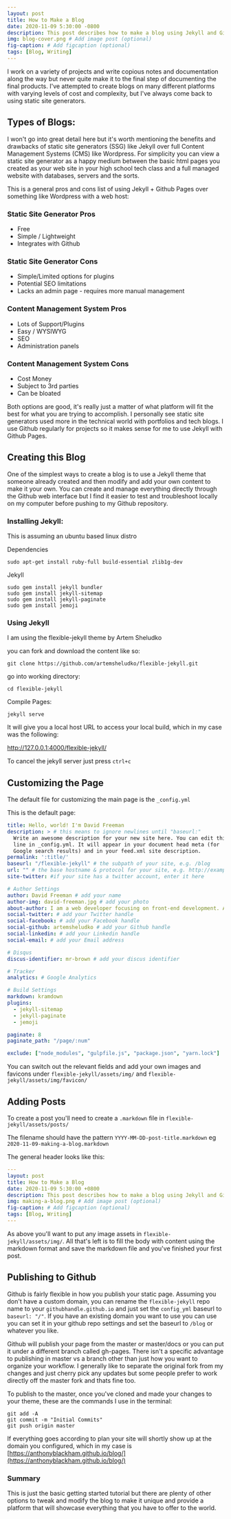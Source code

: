 ```yaml
---
layout: post
title: How to Make a Blog
date: 2020-11-09 5:30:00 -0800
description: This post describes how to make a blog using Jekyll and Github Pages # Add post description (optional)
img: blog-cover.png # Add image post (optional)
fig-caption: # Add figcaption (optional)
tags: [Blog, Writing]
---
```


I work on a variety of projects and write copious notes and documentation along the way but never quite make it to the final step of documenting the final products. I've attempted to create blogs on many different platforms with varying levels of cost and complexity, but I've always come back to using static site generators.

## Types of Blogs:

I won't go into great detail here but it's worth mentioning the benefits and drawbacks of static site generators (SSG) like Jekyll over full Content Management Systems (CMS) like Wordpress. For simplicity you can view a static site generator as a happy medium between the basic html pages you created as your web site in your high school tech class and a full managed website with databases, servers and the sorts. 

This is a general pros and cons list of using Jekyll + Github Pages over something like Wordpress with a web host:

### Static Site Generator Pros

- Free
- Simple / Lightweight
- Integrates with Github

### Static Site Generator Cons

- Simple/Limited options for plugins
- Potential SEO limitations
- Lacks an admin page - requires more manual management

### Content Management System Pros

- Lots of Support/Plugins
- Easy / WYSIWYG
- SEO
- Administration panels

### Content Management System Cons

- Cost Money
- Subject to 3rd parties
- Can be bloated

Both options are good, it's really just a matter of what platform will fit the best for what you are trying to accomplish. I personally see static site generators used more in the technical world with portfolios and tech blogs. I use Github regularly for projects so it makes sense for me to use Jekyll with Github Pages. 

## Creating this Blog

One of the simplest ways to create a blog is to use a Jekyll theme that someone already created and then modify and add your own content to make it your own. You can create and manage everything directly through the Github web interface but I find it easier to test and troubleshoot locally on my computer before pushing to my Github repository. 

### Installing Jekyll:

This is assuming an ubuntu based linux distro

Dependencies

```
sudo apt-get install ruby-full build-essential zlib1g-dev
```

Jekyll

```
sudo gem install jekyll bundler
sudo gem install jekyll-sitemap
sudo gem install jekyll-paginate
sudo gem install jemoji
```

### Using Jekyll

I am using the flexible-jekyll theme by Artem Sheludko

you can fork and download the content like so:

```
git clone https://github.com/artemsheludko/flexible-jekyll.git
```

go into working directory:

```
cd flexible-jekyll
```

Compile Pages:

```
jekyll serve
```

It will give you a local host URL to access your local build, which in my case was the following: 

http://127.0.0.1:4000/flexible-jekyll/

To cancel the jekyll server just press `ctrl+c`

## Customizing the Page

The default file for customizing the main page is the `_config.yml`

This is the default page:

```yaml
title: Hello, world! I'm David Freeman
description: > # this means to ignore newlines until "baseurl:"
  Write an awesome description for your new site here. You can edit this
  line in _config.yml. It will appear in your document head meta (for
  Google search results) and in your feed.xml site description.
permalink: ':title/'
baseurl: "/flexible-jekyll" # the subpath of your site, e.g. /blog
url: "" # the base hostname & protocol for your site, e.g. http://example.com
site-twitter: #if your site has a twitter account, enter it here

# Author Settings
author: David Freeman # add your name
author-img: david-freeman.jpg # add your photo
about-author: I am a web developer focusing on front-end development. Always hungry to keep learning. # add description
social-twitter: # add your Twitter handle
social-facebook: # add your Facebook handle
social-github: artemsheludko # add your Github handle
social-linkedin: # add your Linkedin handle
social-email: # add your Email address

# Disqus
discus-identifier: mr-brown # add your discus identifier

# Tracker
analytics: # Google Analytics

# Build Settings
markdown: kramdown
plugins:
  - jekyll-sitemap
  - jekyll-paginate
  - jemoji

paginate: 8
paginate_path: "/page/:num"

exclude: ["node_modules", "gulpfile.js", "package.json", "yarn.lock"]
```

You can switch out the relevant fields and add your own images and favicons under `flexible-jekyll/assets/img/` and `flexible-jekyll/assets/img/favicon/`

## Adding Posts

To create a post you'll need to create a `.markdown` file in `flexible-jekyll/assets/posts/`

The filename should have the pattern `YYYY-MM-DD-post-title.markdown` eg `2020-11-09-making-a-blog.markdown`

The general header looks like this:

```yaml
---
layout: post
title: How to Make a Blog
date: 2020-11-09 5:30:00 +0800
description: This post describes how to make a blog using Jekyll and Github Pages # Add post description (optional)
img: making-a-blog.png # Add image post (optional)
fig-caption: # Add figcaption (optional)
tags: [Blog, Writing]
---
```

As above you'll want to put any image assets in `flexible-jekyll/assets/img/`. All that's left is to fill the body with content using the markdown format and save the markdown file and you've finished your first post. 

## Publishing to Github

Github is fairly flexible in how you publish your static page. Assuming you don't have a custom domain, you can rename the `flexible-jekyll` repo name to your `githubhandle.github.io` and just set the `config_yml` baseurl to `baseurl: "/"`. If you have an existing domain you want to use you can use you can set it in your github repo settings and set the baseurl to `/blog` or whatever you like.

Github will publish your page from the master or master/docs or you can put it under a different branch called gh-pages. There isn't a specific advantage to publishing in master vs a branch other than just how you want to organize your workflow. I generally like to separate the original fork from my changes and just cherry pick any updates but some people prefer to work directly off the master fork and thats fine too. 

To publish to the master, once you've cloned and made your changes to your theme, these are the commands I use in the terminal:

```shell
git add -A
git commit -m "Initial Commits"
git push origin master
```
If everything goes according to plan your site will shortly show up at the domain you configured, which in my case is [https://anthonyblackham.github.io/blog/](https://anthonyblackham.github.io/blog/)

### Summary

This is just the basic getting started tutorial but there are plenty of other options to tweak and modify the blog to make it unique and provide a platform that will showcase everything that you have to offer to the world.


